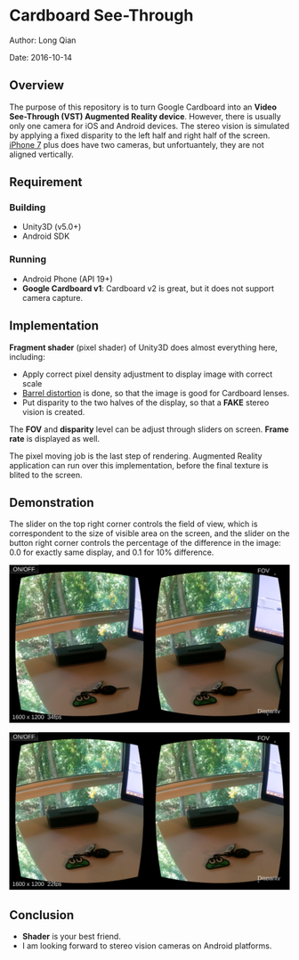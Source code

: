 Cardboard See-Through
===
Author: Long Qian

Date: 2016-10-14

## Overview
The purpose of this repository is to turn Google Cardboard into an **Video See-Through (VST) Augmented Reality device**. However, there is usually only one camera for iOS and Android devices. The stereo vision is simulated by applying a fixed disparity to the left half and right half of the screen. [iPhone 7](http://www.apple.com/iphone-7/specs/) plus does have two cameras, but unfortuantely, they are not aligned vertically.

## Requirement
### Building
* Unity3D (v5.0+)
* Android SDK

### Running
* Android Phone (API 19+)
* **Google Cardboard v1**: Cardboard v2 is great, but it does not support camera capture. 

## Implementation
**Fragment shader** (pixel shader) of Unity3D does almost everything here, including:

* Apply correct pixel density adjustment to display image with correct scale
* [Barrel distortion](https://en.wikipedia.org/wiki/Distortion_(optics)) is done, so that the image is good for Cardboard lenses.
* Put disparity to the two halves of the display, so that a **FAKE** stereo vision is created.

The **FOV** and **disparity** level can be adjust through sliders on screen. **Frame rate** is displayed as well.

The pixel moving job is the last step of rendering. Augmented Reality application can run over this implementation, before the final texture is blited to the screen.

## Demonstration
The slider on the top right corner controls the field of view, which is correspondent to the size of visible area on the screen, and the slider on the button right corner controls the percentage of the difference in the image: 0.0 for exactly same display, and 0.1 for 10% difference.

![capture](capture_with_disparity.png "Capture with disparity")

![capture](capture_without_disparity.png "Capture without disparity")

## Conclusion
* **Shader** is your best friend.
* I am looking forward to stereo vision cameras on Android platforms.


